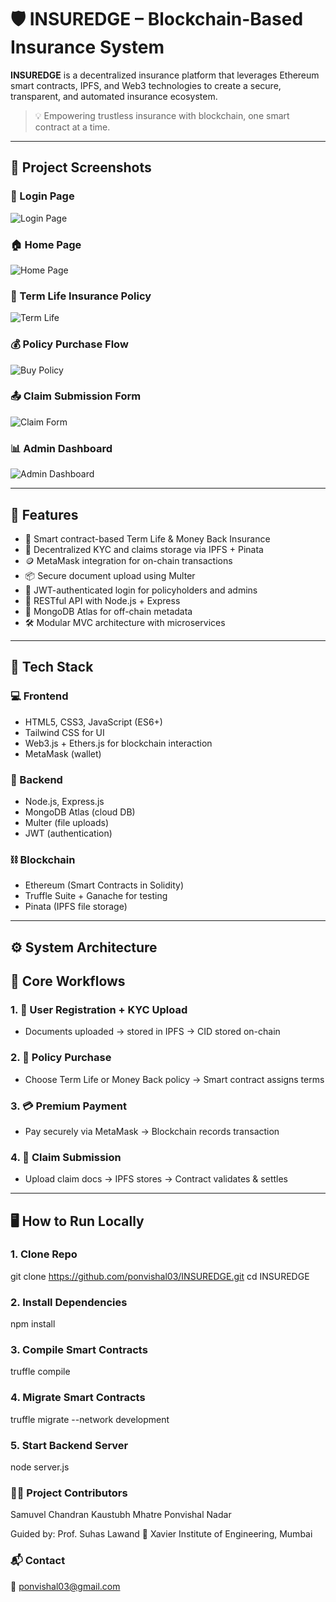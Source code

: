 # 🛡️ INSUREDGE – Blockchain-Based Insurance System

**INSUREDGE** is a decentralized insurance platform that leverages Ethereum smart contracts, IPFS, and Web3 technologies to create a secure, transparent, and automated insurance ecosystem.

> 💡 Empowering trustless insurance with blockchain, one smart contract at a time.

---

## 📸 Project Screenshots

### 🔐 Login Page
![Login Page](Screenshot/login.png)

### 🏠 Home Page
![Home Page](Screenshot/home.png)

### 📃 Term Life Insurance Policy
![Term Life](Screenshot/term-life.png)

### 💰 Policy Purchase Flow
![Buy Policy](Screenshot/policy-buying.png)

### 📤 Claim Submission Form
![Claim Form](Screenshot/claim-form.png)

### 📊 Admin Dashboard
![Admin Dashboard](Screenshot/admin-dashboard.png)

---

## 🚀 Features

- 🧾 Smart contract-based Term Life & Money Back Insurance
- 🔐 Decentralized KYC and claims storage via IPFS + Pinata
- 🪙 MetaMask integration for on-chain transactions
- 📦 Secure document upload using Multer
- 🔑 JWT-authenticated login for policyholders and admins
- 📡 RESTful API with Node.js + Express
- 📁 MongoDB Atlas for off-chain metadata
- 🛠 Modular MVC architecture with microservices

---

## 🧱 Tech Stack

### 💻 Frontend
- HTML5, CSS3, JavaScript (ES6+)
- Tailwind CSS for UI
- Web3.js + Ethers.js for blockchain interaction
- MetaMask (wallet)

### 🔐 Backend
- Node.js, Express.js
- MongoDB Atlas (cloud DB)
- Multer (file uploads)
- JWT (authentication)

### ⛓️ Blockchain
- Ethereum (Smart Contracts in Solidity)
- Truffle Suite + Ganache for testing
- Pinata (IPFS file storage)

---

## ⚙️ System Architecture

## 🧪 Core Workflows

### 1. 🔐 User Registration + KYC Upload
- Documents uploaded → stored in IPFS → CID stored on-chain

### 2. 📃 Policy Purchase
- Choose Term Life or Money Back policy → Smart contract assigns terms

### 3. 💳 Premium Payment
- Pay securely via MetaMask → Blockchain records transaction

### 4. 💼 Claim Submission
- Upload claim docs → IPFS stores → Contract validates & settles

---

## 🖥️ How to Run Locally

### 1. Clone Repo
git clone https://github.com/ponvishal03/INSUREDGE.git
cd INSUREDGE

### 2. Install Dependencies
npm install

### 3. Compile Smart Contracts
truffle compile

### 4. Migrate Smart Contracts
truffle migrate --network development

### 5. Start Backend Server
node server.js

### 👨‍💻 Project Contributors

Samuvel Chandran
Kaustubh Mhatre
Ponvishal Nadar

Guided by: Prof. Suhas Lawand
📍 Xavier Institute of Engineering, Mumbai

### 📬 Contact
📧 ponvishal03@gmail.com

